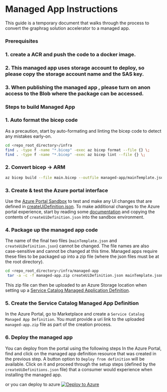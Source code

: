 # Managed App Instructions

This guide is a temporary document that walks through the process to convert the graphrag solution accelerator to a managed app.

 ### Prerequisites
 ### 1. create a ACR and push the code to a docker image.
 ### 2. This managed app uses storage account to deploy, so please copy the storage account name and the SAS key.
 ### 3. When publishing the managed app , please turn on anon access to the Blob where the package can be accessed. 

 ### Steps to build Managed App

### 1. Auto format the bicep code

As a precaution, start by auto-formating and linting the bicep code to detect any mistakes early-on.

```bash
cd <repo_root_directory>/infra
find . -type f -name "*.bicep" -exec az bicep format --file {} \;
find . -type f -name "*.bicep" -exec az bicep lint --file {} \;
```

### 2. Convert bicep -> ARM
```bash
az bicep build --file main.bicep --outfile managed-app/mainTemplate.json
```

### 3. Create & test the Azure portal interface

Use the [Azure Portal Sandbox](https://portal.azure.com/#blade/Microsoft_Azure_CreateUIDef/SandboxBlade) to test and make any UI changes that are defined in [createUiDefinition.json](createUiDefinition.json). To make additional changes to the Azure portal experience, start by reading some [documentation](https://learn.microsoft.com/en-us/azure/azure-resource-manager/managed-applications/create-uidefinition-overview) and copying the contents of `createUiDefinition.json` into the sandbox environment.

### 4. Package up the managed app code

The name of the final two files (`mainTemplate.json` and `createUiDefinition.json`) cannot be changed. The file names are also case-sensitive and cannot be changed at this time. Managed apps require these files to be packaged up into a zip file (where the json files must be at the root directory).

```bash
cd <repo_root_directory>/infra/managed-app
 tar -a -c -f managed-app.zip createUiDefinition.json mainTemplate.json openapi.json artifacts 
 ```

This zip file can then be uploaded to an Azure Storage location when setting up a [Service Catalog Managed Application Definition](https://ms.portal.azure.com/#view/Microsoft_Azure_Marketplace/GalleryItemDetailsBladeNopdl/id/Microsoft.ApplianceDefinition/selectionMode~/false/resourceGroupId//resourceGroupLocation//dontDiscardJourney~/false/selectedMenuId/home/launchingContext~/%7B%22galleryItemId%22%3A%22Microsoft.ApplianceDefinition%22%2C%22source%22%3A%5B%22GalleryFeaturedMenuItemPart%22%2C%22VirtualizedTileDetails%22%5D%2C%22menuItemId%22%3A%22home%22%2C%22subMenuItemId%22%3A%22Search%20results%22%2C%22telemetryId%22%3A%2220409084-39a1-4800-bbce-d0b26a6f46a4%22%7D/searchTelemetryId/d7d20e05-ca16-47f7-bed5-9c7b8d2fa641).

### 5. Create the Service Catalog Managed App Definition

In the Azure Portal, go to Marketplace and create a `Service Catalog Managed App Definition`. You must provide a uri link to the uploaded `managed-app.zip` file as part of the creation process.

### 6. Deploy the managed app


You can deploy from the portal using the following steps In the Azure Portal, find and click on the managed app definition resource that was created in the previous step. A button option to `Deploy from definition` will be available. Click on it and proceed through the setup steps (defined by the `createUiDefinitions.json` file) that a consumer would experience when installing the managed app.


or you can deploy to azure [![Deploy to Azure](https://aka.ms/deploytoazurebutton)](https://portal.azure.com/#create/Microsoft.Template/uri/https%3A%2F%2Fraw.githubusercontent.com%2FAzure-Samples%2Fgraphrag-accelerator%2Frefs%2Fheads%2Fharjit-managed-app%2Finfra%2FmainTemplate.json)


